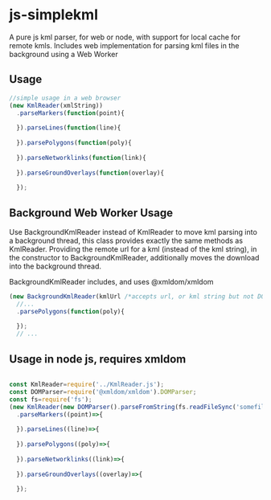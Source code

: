 # js-simplekml
A pure js kml parser, for web or node, with support for local cache for remote kmls.
Includes web implementation for parsing kml files in the background using a Web Worker

## Usage
```js
//simple usage in a web browser
(new KmlReader(xmlString))
  .parseMarkers(function(point){      
       
  }).parseLines(function(line){
                
  }).parsePolygons(function(poly){
                
  }).parseNetworklinks(function(link){
                
  }).parseGroundOverlays(function(overlay){
                
  });

```
## Background Web Worker Usage
Use BackgroundKmlReader instead of KmlReader to move kml parsing into a background thread, this class provides exactly the same methods as KmlReader.
Providing the remote url for a kml (instead of the kml string), in the constructor to BackgroundKmlReader, additionally moves the download into the background thread.

BackgroundKmlReader includes, and uses @xmldom/xmldom

```js
(new BackgroundKmlReader(kmlUrl /*accepts url, or kml string but not DOM*/))
  //...
  .parsePolygons(function(poly){
  
  });
  // ...
```


## Usage in node js, requires xmldom
```js

const KmlReader=require('../KmlReader.js');
const DOMParser=require('@xmldom/xmldom').DOMParser;
const fs=require('fs');
(new KmlReader(new DOMParser().parseFromString(fs.readFileSync('somefile.kml').toString())))
  .parseMarkers((point)=>{      
       
  }).parseLines((line)=>{
                
  }).parsePolygons((poly)=>{
                
  }).parseNetworklinks((link)=>{
                
  }).parseGroundOverlays((overlay)=>{
                
  });
